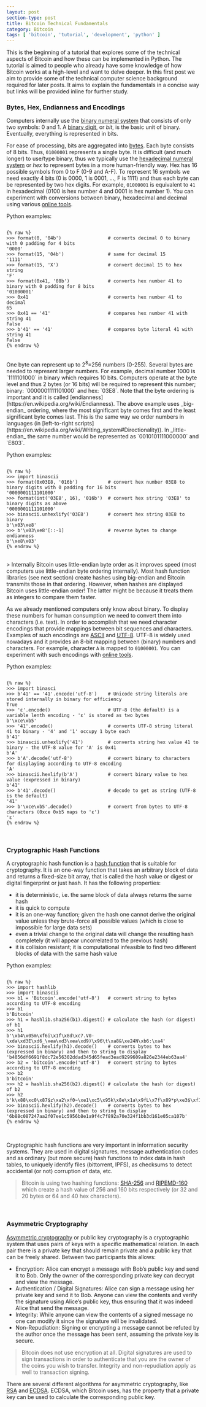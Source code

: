 ```yaml
---
layout: post
section-type: post
title: Bitcoin Technical Fundamentals
category: Bitcoin
tags: [ 'bitcoin', 'tutorial', 'development', 'python' ]
---
```


This is the beginning of a tutorial that explores some of the technical aspects of Bitcoin and how these can be implemented in Python. The tutorial is aimed to people who already have some knowledge of how Bitcoin works at a high-level and want to delve deeper. In this first post we aim to provide some of the technical computer science background required for later posts. It aims to explain the fundamentals in a concise way but links will be provided inline for further study.

### Bytes, Hex, Endianness and Encodings
Computers internally use the [binary numeral system](https://en.wikipedia.org/wiki/Binary_number) that consists of only two symbols: 0 and 1. A [binary digit](https://en.wikipedia.org/wiki/Binary_number), or _bit_, is the basic unit of binary. Eventually, everything is represented in bits.

For ease of processing, bits are aggregated into [bytes](https://en.wikipedia.org/wiki/Byte). Each byte consists of 8 bits. Thus, `01000001` represents a single byte. It is difficult (and much longer) to use/type binary, thus we typically use the [hexadecimal numeral system](https://en.wikipedia.org/wiki/Hexadecimal) or _hex_ to represent bytes in a more human-friendly way. Hex has 16 possible symbols from 0 to F (0-9 and A-F). To represent 16 symbols we need exactly 4 bits (0 is 0000, 1 is 0001, ..., F is 1111) and thus each byte can be represented by two hex digits. For example, `01000001` is equivalent to `41` in hexadecimal (0100 is hex number 4 and 0001 is hex number 1). You can experiment with conversions between binary, hexadecimal and decimal using various [online tools](https://www.rapidtables.com/convert/number/binary-to-hex.html).

Python examples:
<pre><code data-trim class="python">
{% raw %}
>>> format(0, '04b')                 # converts decimal 0 to binary with 0 padding for 4 bits
'0000'
>>> format(15, '04b')                # same for decimal 15
'1111'
>>> format(15, 'X')                  # convert decimal 15 to hex string
'F'
>>> format(0x41, '08b')              # converts hex number 41 to binary with 0 padding for 8 bits
'01000001'
>>> 0x41                             # converts hex number 41 to decimal
65
>>> 0x41 == '41'                     # compares hex number 41 with string 41
False
>>> b'41' == '41'                    # compares byte literal 41 with string 41
False
{% endraw %}
</code></pre>
<br/> 
One byte can represent up to 2<sup>8</sup>=256 numbers (0-255). Several bytes are needed to represent larger numbers. For example, decimal number 1000 is `1111101000` in binary which requires 10 bits. Computers operate at the byte level and thus 2 bytes (or 16 bits) will be required to represent this number; binary: `0000001111101000` and hex: `03E8`. Note that the byte ordering is important and it is called [endianness](https://en.wikipedia.org/wiki/Endianness). The above example uses _big-endian_ ordering, where the most significant byte comes first and the least significant byte comes last. This is the same way we order numbers in languages (in [left-to-right scripts](https://en.wikipedia.org/wiki/Writing_system#Directionality)). In _little-endian_ the same number would be represented as `0010101111000000` and `E803`.

Python examples:
<pre><code data-trim class="python">
{% raw %}
>>> import binascii
>>> format(0x03E8, '016b')           # convert hex number 03E8 to binary digits with 0 padding for 16 bits
'0000001111101000'
>>> format(int('03E8', 16), '016b')  # convert hex string '03E8' to binary digits as above
'0000001111101000'
>>> binascii.unhexlify('03E8')       # convert hex string 03E8 to binary
b'\x03\xe8'
>>> b'\x03\xe8'[::-1]                # reverse bytes to change endianness
b'\xe8\x03'
{% endraw %}
</code></pre>
<br/>
> Internally Bitcoin uses little-endian byte order as it improves speed (most computers use little-endian byte ordering internally). Most hash function libraries (see next section) create hashes using big-endian and Bitcoin transmits those in that ordering. However, when hashes are displayed Bitcoin uses little-endian order! The latter might be because it treats them as integers to compare them faster.

As we already mentioned computers only know about binary. To display these numbers for human consumption we need to convert them into characters (i.e. text). In order to accomplish that we need character encodings that provide mappings between bit sequences and characters. Examples of such encodings are [ASCII](https://en.wikipedia.org/wiki/ASCII) and [UTF-8](https://en.wikipedia.org/wiki/UTF-8). UTF-8 is widely used nowadays and it provides an 8-bit mapping between (binary) numbers and characters. For example,  character `A` is mapped to `01000001`. You can experiment with such encodings with [online tools](https://www.rapidtables.com/convert/number/ascii-to-binary.html).

Python examples:
<pre><code data-trim class="python">
{% raw %}
>>> import binasci
>>> b'41' == '41'.encode('utf-8')    # Unicode string literals are stored internally in binary for efficiency
True
>>> 'ε'.encode()                     # UTF-8 (the default) is a variable lenth encoding - 'ε' is stored as two bytes
b'\xce\xb5'
>>> '41'.encode()                    # converts UTF-8 string literal 41 to binary - '4' and '1' occupy 1 byte each
b'41'
>>> binascii.unhexlify('41')         # converts string hex value 41 to binary - the UTF-8 value for 'A' is 0x41
b'A'
>>> b'A'.decode('utf-8')             # convert binary to characters for displaying according to UTF-8 encoding
'A'
>>> binascii.hexlify(b'A')           # convert binary value to hex value (expressed in binary)
b'41'
>>> b'41'.decode()                   # decode to get as string (UTF-8 is the default)
'41'
>>> b'\xce\xb5'.decode()             # convert from bytes to UTF-8 characters (0xce 0xb5 maps to 'ε')
'ε'
{% endraw %}
</code></pre>
<br/>

### Cryptographic Hash Functions
A cryptographic hash function is a [hash function](https://en.wikipedia.org/wiki/Hash_function) that is suitable for cryptography. It is an one-way function that takes an arbitrary block of data and returns a fixed-size bit array, that is called the hash value or digest or digital fingerprint or just hash. It has the following properties:

* it is deterministic, i.e. the same block of data always returns the same hash
* it is quick to compute
* it is an one-way function; given the hash one cannot derive the original value unless they brute-force all possible values (which is close to impossible for large data sets)
* even a trivial change to the original data will change the resulting hash completely (it will appear uncorrelated to the previous hash)
* it is collision resistant; it is computational infeasible to find two different blocks of data with the same hash value

Python examples:
<pre><code data-trim class="python">
{% raw %}
>>> import hashlib
>>> import binascii
>>> b1 = 'Bitcoin'.encode('utf-8')   # convert string to bytes according to UTF-8 encoding
>>> b1
b'Bitcoin'
>>> h1 = hashlib.sha256(b1).digest() # calculate the hash (or digest) of b1
>>> h1
b'\xb4\x05m\xf6i\x1f\x8d\xc7.V0-\xda\xd3E\xd6_\xea\xd3\xea\xd9)\x96\t\xa8&\xe24N\xb6:\xa4'
>>> binascii.hexlify(h1).decode()    # converts bytes to hex (expressed in binary) and then to string to display
'b4056df6691f8dc72e56302ddad345d65fead3ead9299609a826e2344eb63aa4'
>>> b2 = 'bitcoin'.encode('utf-8')   # convert string to bytes according to UTF-8 encoding
>>> b2
b'bitcoin'
>>> h2 = hashlib.sha256(b2).digest() # calculate the hash (or digest) of b2
>>> h2
b'k\x88\xc0\x87$z\xa2\xf0~\xe1\xc5\x95k\x8e\x1a\x9fL\x7f\x89*p\xe3$\xf1\xbb=\x16\x1e\x05\xca\x10{'
>>> binascii.hexlify(h2).decode()    # converts bytes to hex (expressed in binary) and then to string to display
'6b88c087247aa2f07ee1c5956b8e1a9f4c7f892a70e324f1bb3d161e05ca107b'
{% endraw %}
</code></pre>
<br/>

Cryptographic hash functions are very important in information security systems. They are used in digital signatures, message authentication codes and as ordinary (but more secure) hash functions to index data in hash tables, to uniquely identify files (bittorrent, IPFS), as checksums to detect accidental (or not) corruption of data, etc.

> Bitcoin is using two hashing functions: [SHA-256](https://en.wikipedia.org/wiki/SHA-2) and [RIPEMD-160](https://en.wikipedia.org/wiki/RIPEMD) which create a hash value of 256 and 160 bits respectively (or 32 and 20 bytes or 64 and 40 hex characters). 

<br/>

### Asymmetric Cryptography
[Asymmetric cryptography](https://en.wikipedia.org/wiki/Public-key_cryptography) or public key cryptography is a cryptographic system that uses pairs of keys with a specific mathematical relation. In each pair there is a private key that should remain private and a public key that can be freely shared. Between two participants this allows:

* Encryption: Alice can encrypt a message with Bob’s public key and send it to Bob. Only the owner of the corresponding private key can decrypt and view the message.
* Authentication / Digital Signatures: Alice can sign a message using her private key and send it to Bob. Anyone can view the contents and verify the signature using Alice’s public key, thus ensuring that it was indeed Alice that send the message.
* Integrity: While anyone can view the contents of a signed message no one can modify it since the signature will be invalidated.
* Non-Repudiation: Signing or encrypting a message cannot be refuted by the author once the message has been sent, assuming the private key is secure.

> Bitcoin does not use encryption at all. Digital signatures are used to sign transactions in order to authenticate that you are the owner of the coins you wish to transfer. Integrity and non-repudiation apply as well to transaction signing.

There are several different algorithms for asymmetric cryptography, like [RSA](https://en.wikipedia.org/wiki/RSA_(cryptosystem)) and [ECDSA](https://en.wikipedia.org/wiki/Elliptic_Curve_Digital_Signature_Algorithm). ECDSA, which Bitcoin uses, has the property that a private key can be used to calculate the corresponding public key.

<br/>
